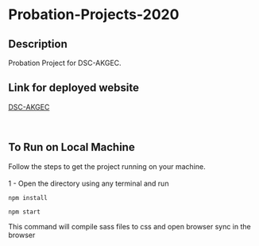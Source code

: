 # Probation-Projects-2020

## Description

Probation Project for DSC-AKGEC.

## Link for deployed website

[DSC-AKGEC](https://sonamgupta21.github.io/Probation-Projects-2020/)

<br>

## To Run on Local Machine

Follow the steps to get the project running on your machine.  
<br>
1 - Open the directory using any terminal and run

```
npm install
```

```
npm start
```

This command will compile sass files to css and open browser sync in the browser
